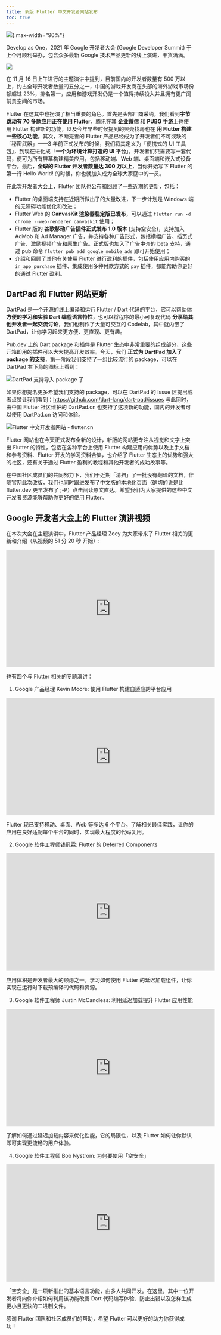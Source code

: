 ```yaml
---
title: 新版 Flutter 中文开发者网站发布
toc: true
---
```


![](https://files.flutter-io.cn/posts/images/2021/12/VAmVaC.jpg){:max-width="90%"}

Develop as One，2021 年 Google 开发者大会 (Google Developer Summit) 于上个月顺利举办，包含众多最新 Google 技术产品更新的线上演讲，干货满满。

![](https://files.flutter-io.cn/posts/images/2021/12/QIL1S6.jpg)

在 11 月 16 日上午进行的主题演讲中提到，目前国内的开发者数量有 500 万以上，约占全球开发者数量的五分之一，中国的游戏开发商在头部的海外游戏市场份额超过 23%，排名第一，应用和游戏开发仍是一个值得持续投入并且拥有更广阔前景空间的市场。

Flutter 在这其中也扮演了相当重要的角色。首先是头部厂商采纳，我们看到**字节跳动有 70 多款应用正在使用 Flutter**，腾讯在其 **企业微信** 和 **PUBG 手游**上也使用 Flutter 构建新的功能，以及今年早些时候提到的贝壳找房也在 **用 Flutter 构建一些核心功能**。其次，不断完善的 Flutter 产品已经成为了开发者们不可或缺的「秘密武器」——3 年前正式发布的时候，我们将其定义为「便携式的 UI 工具包」，到现在进化成「**一个为环境计算打造的 UI 平台**」，开发者们只需要写一套代码，便可为所有屏幕构建精美应用，包括移动端、Web 端、桌面端和嵌入式设备平台。最后，**全球的 Flutter 开发者数量达 300 万以上**，当你开始写下 Flutter 的第一行 Hello World! 的时候，你也就加入成为全球大家庭中的一员。

在此次开发者大会上，Flutter 团队也公布和回顾了一些近期的更新，包括：

* Flutter 的桌面端支持在近期所做出了的大量改进，下一步计划是 Windows 端的无障碍功能优化和改进；
* Flutter Web 的 **CanvasKit 渲染器稳定版已发布**，可以通过 `flutter run -d chrome --web-renderer canvaskit` 使用；
* Flutter 版的 **谷歌移动广告插件正式发布 1.0 版本** (支持空安全)，支持加入 AdMob 和 Ad Manager 广告，并支持各种广告形式，包括横幅广告、插页式广告、激励视频广告和原生广告。正式版也加入了广告中介的 beta 支持，通过 pub 命令 `flutter pub add google_mobile_ads` 即可开始使用；
* 介绍和回顾了其他有关使用 Flutter 进行盈利的插件，包括使用应用内购买的 `in_app_purchase` 插件、集成使用多种付款方式的 `pay` 插件，都能帮助你更好的通过 Flutter 盈利。

## DartPad 和 Flutter 网站更新

DartPad 是一个开源的线上编译和运行 Flutter / Dart 代码的平台，它可以帮助你 **方便的学习和实验 Dart 编程语言特性**，也可以将程序的最小可复现代码 **分享给其他开发者一起交流讨论**，我们也制作了大量可交互的 Codelab，其中就内嵌了 DartPad，让你学习起来更方便、更直观、更有趣。

Pub.dev 上的 Dart package 和插件是 Flutter 生态中非常重要的组成部分，这些开箱即用的插件可以大大提高开发效率。今天，我们 **正式为 DartPad 加入了 package 的支持**，第一阶段我们支持了一组比较流行的 package，可以在 DartPad 右下角的图标上看到：

![DartPad 支持导入 package 了](https://files.flutter-io.cn/posts/images/2021/12/pMrooB.jpg)

如果你想提名更多希望我们支持的 package，可以在 DartPad 的 Issue 区提出或者点赞让我们看到：https://github.com/dart-lang/dart-pad/issues
与此同时，由中国 Flutter 社区维护的 DartPad.cn 也支持了这项新的功能，国内的开发者可以使用 DartPad.cn 访问和体验。

![Flutter 中文开发者网站 - flutter.cn](https://files.flutter-io.cn/posts/images/2021/12/VAmVaC.jpg)

Flutter 网站也在今天正式发布全新的设计，新版的网站更专注从视觉和文字上突出 Flutter 的特性，包括在各种平台上使用 Flutter 构建应用的优势以及上手文档和参考资料、Flutter 开发的学习资料合集，也介绍了 Flutter 生态上的优势和强大的社区，还有关于通过 Flutter 盈利的教程和其他开发者的成功故事等。

在中国社区成员们的共同努力下，我们于近期「清扫」了一批没有翻译的文档，伴随官网此次改版，我们也同时跟进发布了中文版的本地化页面（确切的说是比 flutter.dev 更早发布了 ;-P）点击阅读原文直达。希望我们为大家提供的这些中文开发者资源能够帮助你更好的使用 Flutter。

## Google 开发者大会上的 Flutter 演讲视频

在本次大会在主题演讲中，Flutter 产品经理 Zoey 为大家带来了 Flutter 相关的更新和介绍（从视频的 51 分 20 秒 开始）:

<iframe width="560" height="315" frameborder="0" src="https://v.qq.com/txp/iframe/player.html?vid=p0041ce57pe" allowFullScreen="true"></iframe>

也有四个与 Flutter 相关的专题演讲：

1. Google 产品经理 Kevin Moore: 使用 Flutter 构建自适应跨平台应用

<iframe width="560" height="315" frameborder="0" src="https://v.qq.com/txp/iframe/player.html?vid=f0041nmx1l2" allowFullScreen="true"></iframe>

Flutter 现已支持移动、桌面、Web 等多达 6 个平台。了解相关最佳实践，让你的应用在良好适配每个平台的同时，实现最大程度的代码复用。

2. Google 软件工程师钱冠霖: Flutter 的 Deferred Components

<iframe width="560" height="315" frameborder="0" src="https://v.qq.com/txp/iframe/player.html?vid=h0041b043ig" allowFullScreen="true"></iframe>

应用体积是开发者最大的顾虑之一。学习如何使用 Flutter 的延迟加载组件，让你实现在运行时下载预编译的代码和资源。

3. Google 软件工程师 Justin McCandless: 利用延迟加载提升 Flutter 应用性能

<iframe width="560" height="315" frameborder="0" src="https://v.qq.com/txp/iframe/player.html?vid=m0041hexsmo" allowFullScreen="true"></iframe>

了解如何通过延迟加载内容来优化性能，它的局限性，以及 Flutter 如何让你默认即可实现更流畅的用户体验。

4. Google 软件工程师 Bob Nystrom: 为何要使用「空安全」

<iframe width="560" height="315" frameborder="0" src="https://v.qq.com/txp/iframe/player.html?vid=l0041a7jxo6" allowFullScreen="true"></iframe>

「空安全」是一项新推出的基本语言功能，由多人共同开发。在这里，其中一位开发者将向你介绍如何利用该功能改善 Dart 代码编写体验、防止出错以及怎样生成更小且更快的二进制文件。

感谢 Flutter 团队和社区成员们的帮助，希望 Flutter 可以更好的助力你获得成功！
